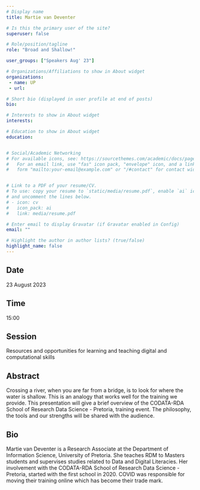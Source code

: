 ```yaml
---
# Display name
title: Martie van Deventer

# Is this the primary user of the site?
superuser: false

# Role/position/tagline
role: "Broad and Shallow!"

user_groups: ["Speakers Aug' 23"]

# Organizations/Affiliations to show in About widget
organizations:
 - name: UP
 - url: 

# Short bio (displayed in user profile at end of posts)
bio: 

# Interests to show in About widget
interests: 

# Education to show in About widget
education:


# Social/Academic Networking
# For available icons, see: https://sourcethemes.com/academic/docs/page-builder/#icons
#   For an email link, use "fas" icon pack, "envelope" icon, and a link in the
#   form "mailto:your-email@example.com" or "/#contact" for contact widget.


# Link to a PDF of your resume/CV.
# To use: copy your resume to `static/media/resume.pdf`, enable `ai` icons in `params.toml`, 
# and uncomment the lines below.
# - icon: cv
#   icon_pack: ai
#   link: media/resume.pdf

# Enter email to display Gravatar (if Gravatar enabled in Config)
email: ""

# Highlight the author in author lists? (true/false)
highlight_name: false
---
```


## Date

23 August 2023

## Time

15:00

## Session

Resources and opportunities for learning and teaching digital and computational skills

## Abstract

Crossing a river, when you are far from a bridge, is to look for where the water is shallow. This is an analogy that works well for the training we provide. This presentation will give a brief overview of the CODATA-RDA  School of Research Data Science - Pretoria, training event. The philosophy, the tools and our strengths will be shared with the audience.

## Bio

Martie van Deventer is a Research Associate at the Department of Information Science, University of Pretoria. She teaches RDM to Masters students and supervises studies related to Data and Digital Literacies. Her involvement with the CODATA-RDA School of Research Data Science - Pretoria, started with the first school in 2020. COVID was responsible for moving their training online which has become their trade mark.
